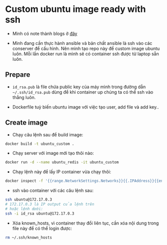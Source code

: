 # Custom ubuntu image ready with ssh

-  Mình có note thành blogs ở [đây](https://github.com/fenixpapu/blogs/blob/master/posts/2023/0222-custom-ubuntu-image-with-ready-ssh-service.md)

- Mình đang cần thực hành ansible và bản chất ansible là ssh vào các conserver để cấu hình. Nên mình tạo repo này để custom 
image ubuntu luôn. Mỗi lần docker run là mình sẽ có container ssh được từ laptop sẵn luôn.


## Prepare

- `id_rsa.pub` là file chứa public key của máy mình trong đường dẫn `~/.ssh/id_rsa.pub` dùng để khi container up chúng ta có thể ssh vào thẳng luôn.

- Dockerfile tuỳ biến ubuntu image với việc tạo user, add file và add key..

## Create image

- Chạy câu lệnh sau để build image:

```sh
docker build -t ubuntu_custom .
```

- Chạy server với image mới tạo thôi nào:
```sh
docker run -d --name ubuntu_redis -it ubuntu_custom
```

- Chạy lệnh này để lấy IP container vừa chạy thôi:

```sh
docker inspect -f '{{range.NetworkSettings.Networks}}{{.IPAddress}}{{end}}' ubuntu_redis
```

- ssh vào container với các câu lệnh sau:

```sh
ssh ubuntu@172.17.0.3 
# 172.17.0.3 là IP output của lệnh trên
# hoặc lệnh dưới:
ssh -i id_rsa ubuntu@172.17.0.3
```

- Xóa known_hosts, vì container thay đổi liên tục, cần xóa nội dung trong file này để có thể login được:

```sh
rm ~/.ssh/known_hosts